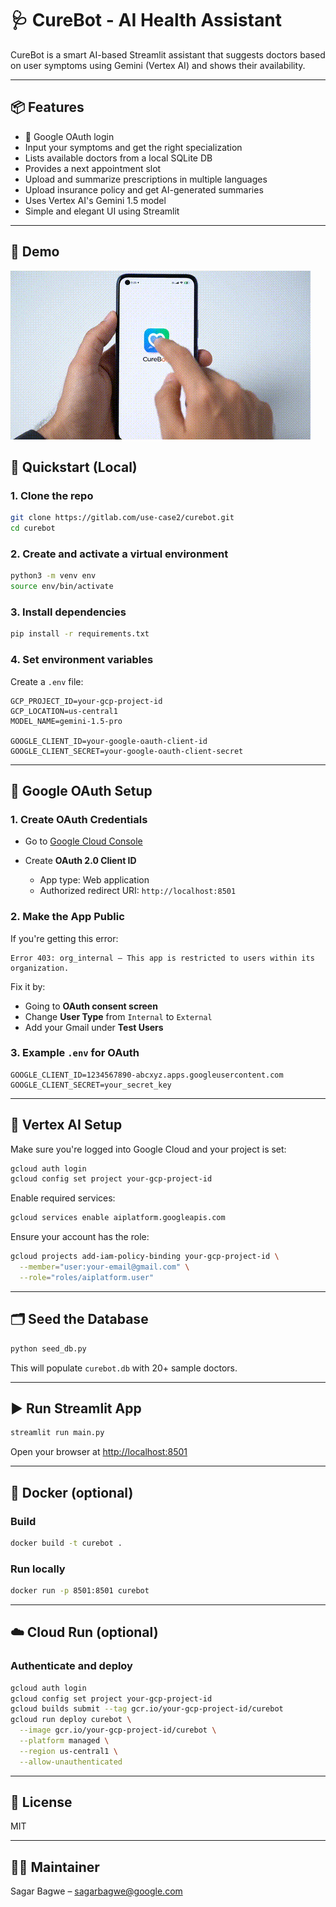 
# 🩺 CureBot - AI Health Assistant

CureBot is a smart AI-based Streamlit assistant that suggests doctors based on user symptoms using Gemini (Vertex AI) and shows their availability.

---

## 📦 Features

- 🔐 Google OAuth login
- Input your symptoms and get the right specialization
- Lists available doctors from a local SQLite DB
- Provides a next appointment slot
- Upload and summarize prescriptions in multiple languages
- Upload insurance policy and get AI-generated summaries
- Uses Vertex AI's Gemini 1.5 model
- Simple and elegant UI using Streamlit

---

## 🎥 Demo

![CureBot Demo](media/demo.gif)  <!-- if converted to GIF -->

## 🚀 Quickstart (Local)

### 1. Clone the repo

```bash
git clone https://gitlab.com/use-case2/curebot.git
cd curebot
````

### 2. Create and activate a virtual environment

```bash
python3 -m venv env
source env/bin/activate
```

### 3. Install dependencies

```bash
pip install -r requirements.txt
```

### 4. Set environment variables

Create a `.env` file:

```env
GCP_PROJECT_ID=your-gcp-project-id
GCP_LOCATION=us-central1
MODEL_NAME=gemini-1.5-pro

GOOGLE_CLIENT_ID=your-google-oauth-client-id
GOOGLE_CLIENT_SECRET=your-google-oauth-client-secret
```

---

## 🔐 Google OAuth Setup

### 1. Create OAuth Credentials

* Go to [Google Cloud Console](https://console.cloud.google.com/apis/credentials)
* Create **OAuth 2.0 Client ID**

  * App type: Web application
  * Authorized redirect URI: `http://localhost:8501`

### 2. Make the App Public

If you're getting this error:

```
Error 403: org_internal — This app is restricted to users within its organization.
```

Fix it by:

* Going to **OAuth consent screen**
* Change **User Type** from `Internal` to `External`
* Add your Gmail under **Test Users**

### 3. Example `.env` for OAuth

```env
GOOGLE_CLIENT_ID=1234567890-abcxyz.apps.googleusercontent.com
GOOGLE_CLIENT_SECRET=your_secret_key
```

---

## 🧠 Vertex AI Setup

Make sure you're logged into Google Cloud and your project is set:

```bash
gcloud auth login
gcloud config set project your-gcp-project-id
```

Enable required services:

```bash
gcloud services enable aiplatform.googleapis.com
```

Ensure your account has the role:

```bash
gcloud projects add-iam-policy-binding your-gcp-project-id \
  --member="user:your-email@gmail.com" \
  --role="roles/aiplatform.user"
```

---

## 🗂️ Seed the Database

```bash
python seed_db.py
```

This will populate `curebot.db` with 20+ sample doctors.

---

## ▶️ Run Streamlit App

```bash
streamlit run main.py
```

Open your browser at [http://localhost:8501](http://localhost:8501)

---

## 🐳 Docker (optional)

### Build

```bash
docker build -t curebot .
```

### Run locally

```bash
docker run -p 8501:8501 curebot
```

---

## ☁️ Cloud Run (optional)

### Authenticate and deploy

```bash
gcloud auth login
gcloud config set project your-gcp-project-id
gcloud builds submit --tag gcr.io/your-gcp-project-id/curebot
gcloud run deploy curebot \
  --image gcr.io/your-gcp-project-id/curebot \
  --platform managed \
  --region us-central1 \
  --allow-unauthenticated
```

---

## 📝 License

MIT

---

## 🙋‍♂️ Maintainer

Sagar Bagwe – [sagarbagwe@google.com](mailto:sagarbagwe@google.com)



